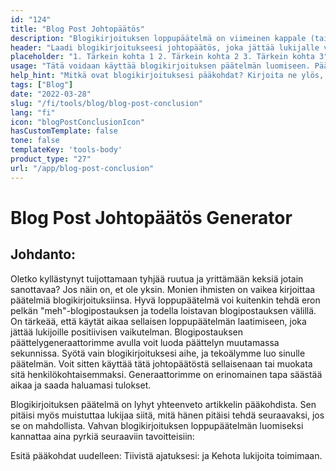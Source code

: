 ```yaml
---
id: "124"
title: "Blog Post Johtopäätös"
description: "Blogikirjoituksen loppupäätelmä on viimeinen kappale (tai kaksi), joka kietoo koko kirjoituksen yhteen. Siinä olisi kerrattava kirjoituksen pääkohdat, jätettävä lukijalle viimeinen ajatus ja ehkä jopa kehotettava toimimaan."
header: "Laadi blogikirjoitukseesi johtopäätös, joka jättää lukijalle viimeisen ajatuksen."
placeholder: "1. Tärkein kohta 1 2. Tärkein kohta 2 3. Tärkein kohta 3"
usage: "Tätä voidaan käyttää blogikirjoituksen päätelmän luomiseen. Päätelmässä olisi kerrattava kirjoituksen pääkohdat, jätettävä lukijalle viimeinen ajatus ja ehkä jopa kehotettava toimimaan."
help_hint: "Mitkä ovat blogikirjoituksesi pääkohdat? Kirjoita ne ylös, niin teemme niistä johtopäätöksen."
tags: ["Blog"]
date: "2022-03-28"
slug: "/fi/tools/blog/blog-post-conclusion"
lang: "fi"
icon: "blogPostConclusionIcon"
hasCustomTemplate: false
tone: false
templateKey: 'tools-body'
product_type: "27"
url: "/app/blog-post-conclusion"
---
```


# Blog Post Johtopäätös Generator

## Johdanto:

Oletko kyllästynyt tuijottamaan tyhjää ruutua ja yrittämään keksiä jotain sanottavaa? Jos näin on, et ole yksin. Monien ihmisten on vaikea kirjoittaa päätelmiä blogikirjoituksiinsa. Hyvä loppupäätelmä voi kuitenkin tehdä eron pelkän "meh"-blogipostauksen ja todella loistavan blogipostauksen välillä. On tärkeää, että käytät aikaa sellaisen loppupäätelmän laatimiseen, joka jättää lukijoille positiivisen vaikutelman. Blogipostauksen päättelygeneraattorimme avulla voit luoda päättelyn muutamassa sekunnissa. Syötä vain blogikirjoituksesi aihe, ja tekoälymme luo sinulle päätelmän. Voit sitten käyttää tätä johtopäätöstä sellaisenaan tai muokata sitä henkilökohtaisemmaksi. Generaattorimme on erinomainen tapa säästää aikaa ja saada haluamasi tulokset.

Blogikirjoituksen päätelmä on lyhyt yhteenveto artikkelin pääkohdista. Sen pitäisi myös muistuttaa lukijaa siitä, mitä hänen pitäisi tehdä seuraavaksi, jos se on mahdollista. Vahvan blogikirjoituksen loppupäätelmän luomiseksi kannattaa aina pyrkiä seuraaviin tavoitteisiin:

Esitä pääkohdat uudelleen: Tiivistä ajatuksesi: ja Kehota lukijoita toimimaan.
